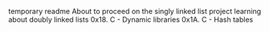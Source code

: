 temporary readme
About to proceed on the singly linked list project
learning about doubly linked lists
0x18. C - Dynamic libraries
0x1A. C - Hash tables
